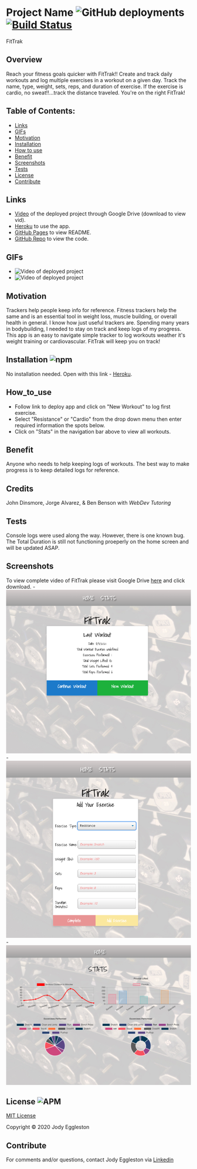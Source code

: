  # Project Name ![GitHub deployments](https://img.shields.io/github/deployments/badges/shields/shields-staging?color=pink) [![Build Status](https://travis-ci.com/jmeggles/17_FitTrak.svg?token=8E1CwBw77wPRNcJKXNDv&branch=master)](https://travis-ci.com/jmeggles/17_FitTrak)
  FitTrak

  ## Overview 
  Reach your fitness goals quicker with FitTrak!! Create and track daily workouts and log multiple exercises in a workout on a given day. Track the name, type, weight, sets, reps, and duration of exercise. If the exercise is cardio, no sweat!!...track the distance traveled.  You're on the right FitTrak!

  ## Table of Contents:
  - [Links](#Links)
  - [GIFs](#GIFs)
  - [Motivation](#Motivation)
  - [Installation](#Installation)
  - [How to use](#How_to_use)
  - [Benefit](#Benefit)
  - [Screenshots](#Screenshots)
  - [Tests](#Tests)
  - [License](#License)
  - [Contribute](#Contribute)


  ## Links
  - [Video](https://drive.google.com/file/d/1IjnHgv2WOny1pHBLBSynCb7MhYCyWxOp/view) of the deployed project through Google Drive (download to view vid).
  - [Heroku](https://fit-trak.herokuapp.com/) to use the app.
  - [GitHub Pages](https://jmeggles.github.io/17_FitTrak/) to view README.
  - [GitHub Repo](https://github.com/jmeggles/17_FitTrak) to view the code.

 ## GIFs 
  - ![Video of deployed project](https://media.giphy.com/media/eKJDGmBIwUJLHmDjXM/giphy.gif)
  - ![Video of deployed project](https://media.giphy.com/media/McPHKu2zV5fImDZMYj/giphy.gif)

  
  ## Motivation
  Trackers help people keep info for reference.  Fitness trackers help the same and is an essential tool in weight loss, muscle building, or overall health in general. I know how just useful trackers are.  Spending many years in bodybuilding, I needed to stay on track and keep logs of my progress.  This app is an easy to navigate simple tracker to log workouts weather it's weight training or cardiovascular.  FitTrak will keep you on track!  

  ## Installation ![npm](https://img.shields.io/npm/v/npm?color=pink&style=plastic) 
  No installation needed.  Open with this link  - [Heroku](https://fit-trak.herokuapp.com/).

  ## How_to_use
  - Follow link to deploy app and click on "New Workout" to log first exercise.  
  - Select "Resistance" or "Cardio" from the drop down menu then enter required information the spots below.  
  - Click on "Stats" in the navigation bar above to view all workouts.

  ## Benefit
  Anyone who needs to help keeping logs of workouts.  The best way to make progress is to keep detailed logs for reference.  

  ## Credits
  John Dinsmore, Jorge Alvarez, & Ben Benson with *WebDev Tutoring*

  ## Tests
  Console logs were used along the way.  However, there is one known bug.  The Total Duration is still not functioning proeperly on the home screen and will be updated ASAP.  

  ## Screenshots
  To view complete video of FitTrak please visit Google Drive [here](https://drive.google.com/file/d/1IjnHgv2WOny1pHBLBSynCb7MhYCyWxOp/view) and click download.
    - ![Screenshot of deployed project](./public/assets/images/screenshot1.png)  
    - ![Screenshot of deployed project](./public/assets/images/screenshot2.png)
    - ![Screenshot of deployed project](./public/assets/images/screenshot3.png)  

 
  ## License ![APM](https://img.shields.io/apm/l/npm?color=pink&style=plastic)
  [MIT License](https://opensource.org/licenses/MIT)
  
  Copyright © 2020 Jody Eggleston 

  ## Contribute
  For comments and/or questions, contact Jody Eggleston via 
  [Linkedin](https://www.linkedin.com/in/jody-eggleston/)

  